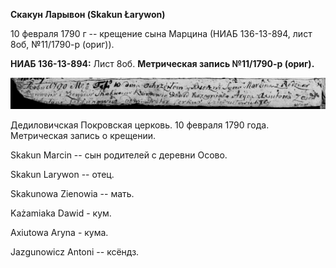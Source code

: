 **Скакун Ларывон (Skakun Łarywon)**

10 февраля 1790 г -- крещение сына Марцина (НИАБ 136-13-894, лист 8об,
№11/1790-р (ориг)).

**НИАБ 136-13-894:** Лист 8об. **Метрическая запись №11/1790-р (ориг).**

![](./media/8ad850be5cffdfbc064331057b253b54177f7c46.png)

Дедиловичская Покровская церковь. 10 февраля 1790 года. Метрическая
запись о крещении.

Skakun Marcin -- сын родителей с деревни Осово.

Skakun Larywon -- отец.

Skakunowa Zienowia -- мать.

Każamiaka Dawid - кум.

Axiutowa Aryna - кума.

Jazgunowicz Antoni -- ксёндз.
